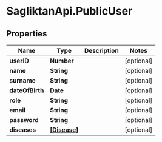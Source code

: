 # SagliktanApi.PublicUser

## Properties

Name | Type | Description | Notes
------------ | ------------- | ------------- | -------------
**userID** | **Number** |  | [optional] 
**name** | **String** |  | [optional] 
**surname** | **String** |  | [optional] 
**dateOfBirth** | **Date** |  | [optional] 
**role** | **String** |  | [optional] 
**email** | **String** |  | [optional] 
**password** | **String** |  | [optional] 
**diseases** | [**[Disease]**](Disease.md) |  | [optional] 


